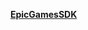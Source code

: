 **[EpicGamesSDK](https://sdk.hoyoverse.com/upload/operation_location_os/2022/12/18/12e811ff46561379abff7282a7cd8a10_3153986107798118398.zip)**

